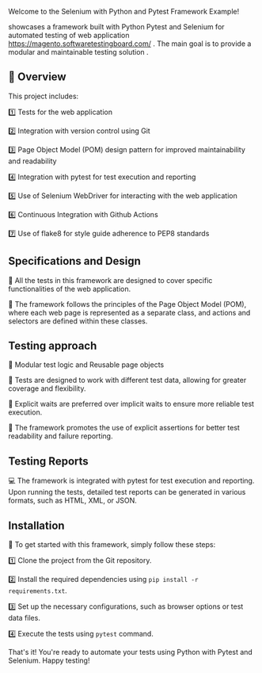 Welcome to the Selenium with Python and Pytest Framework Example!

showcases a framework built with Python Pytest and Selenium for automated testing of web application https://magento.softwaretestingboard.com/ . The main goal is to provide a modular and maintainable testing solution .

## 📝 Overview

This project includes:

1️⃣ Tests for the web application

2️⃣ Integration with version control using Git

3️⃣ Page Object Model (POM) design pattern for improved maintainability and readability

4️⃣ Integration with pytest for test execution and reporting

5️⃣ Use of Selenium WebDriver for interacting with the web application

6️⃣ Continuous Integration with Github Actions

7️⃣ Use of flake8 for style guide adherence to PEP8 standards


## Specifications and Design

📌 All the tests in this framework are designed to cover specific functionalities of the web application.

📌 The framework follows the principles of the Page Object Model (POM), where each web page is represented as a separate class, and actions and selectors are defined within these classes.


## Testing approach

📌 Modular test logic and Reusable page objects

📌 Tests are designed to work with different test data, allowing for greater coverage and flexibility.

📌 Explicit waits are preferred over implicit waits to ensure more reliable test execution.

📌 The framework promotes the use of explicit assertions for better test readability and failure reporting.

## Testing Reports

💻 The framework is integrated with pytest for test execution and reporting. Upon running the tests, detailed test reports can be generated in various formats, such as HTML, XML, or JSON.

## Installation 

🚀 To get started with this framework, simply follow these steps:

1️⃣ Clone the project from the Git repository.

2️⃣ Install the required dependencies using `pip install -r requirements.txt`.

3️⃣ Set up the necessary configurations, such as browser options or test data files.

4️⃣ Execute the tests using `pytest` command.

That's it! You're ready to automate your tests using Python with Pytest and Selenium. Happy testing!
